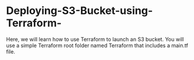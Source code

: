 # Deploying-S3-Bucket-using-Terraform-
Here, we will learn how to use Terraform to launch an S3 bucket. You will use a simple Terraform root folder named Terraform that includes a main.tf file. 
